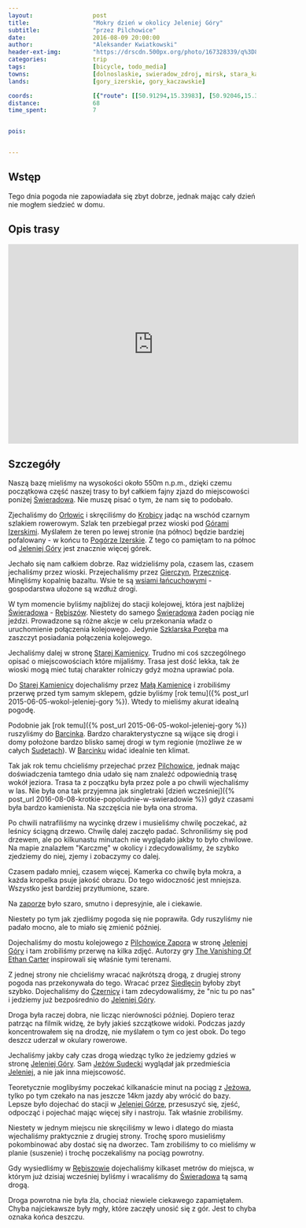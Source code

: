 ```yaml
---
layout:                 post
title:                  "Mokry dzień w okolicy Jeleniej Góry"
subtitle:               "przez Pilchowice"
date:                   2016-08-09 20:00:00
author:                 "Aleksander Kwiatkowski"
header-ext-img:         "https://drscdn.500px.org/photo/167328339/q%3D80_m%3D2000/4f9ef6d324335f21679a46dd4fd4530e"
categories:             trip
tags:                   [bicycle, todo_media]
towns:                  [dolnoslaskie, swieradow_zdroj, mirsk, stara_kamienica, lubomierz, wlen, jezow_sudecki, jelenia_gora]
lands:                  [gory_izerskie, gory_kaczawskie]

coords:                 [{"route": [[50.91294,15.33983], [50.92046,15.34537], [50.93147,15.35498], [50.93163,15.35777], [50.93561,15.35901], [50.93003,15.38609], [50.93125,15.40167], [50.92874,15.43901], [50.93036,15.45390], [50.93763,15.46398], [50.92690,15.46755], [50.91648,15.49527], [50.91345,15.52093], [50.91112,15.54415], [50.91556,15.57269], [50.92162,15.57114], [50.92733,15.57423], [50.93534,15.58556], [50.93755,15.59565], [50.94296,15.59591], [50.94291,15.61020], [50.95051,15.60633], [50.96010,15.61775], [50.96056,15.62509], [50.96308,15.62539], [50.95840,15.64285], [50.96270,15.64534], [50.96502,15.64371], [50.96962,15.64882], [50.96837,15.65564], [50.96564,15.65762], [50.96616,15.67341], [50.96424,15.67684], [50.97210,15.67998], [50.97564,15.69414], [50.97783,15.71551], [50.96789,15.72212], [50.96475,15.72010], [50.96508,15.71585], [50.95778,15.71877], [50.95721,15.71667], [50.94047,15.72675], [50.93601,15.74186], [50.93149,15.74349], [50.92297,15.73439], [50.91380,15.73375], [50.90590,15.73555], [50.90623,15.74439], [50.90222,15.75529]], "type": "bicycle"}]
distance:               68
time_spent:             7


pois:


---
```



[wiki-orlowice]: https://pl.wikipedia.org/wiki/Or%C5%82owice
[wiki-krobica]: https://pl.wikipedia.org/wiki/Krobica
[wiki-gory-izerskie]: https://pl.wikipedia.org/wiki/G%C3%B3ry_Izerskie
[wiki-jelenia-gora]: https://pl.wikipedia.org/wiki/Jelenia_G%C3%B3ra
[wiki-gierczyn]: https://pl.wikipedia.org/wiki/Gierczyn_(wojew%C3%B3dztwo_dolno%C5%9Bl%C4%85skie)
[wiki-przecznica]: https://pl.wikipedia.org/wiki/Przecznica_(wojew%C3%B3dztwo_dolno%C5%9Bl%C4%85skie)
[wiki-wies-lancuchowa]: https://pl.wikipedia.org/wiki/%C5%81a%C5%84cuch%C3%B3wka
[wiki-swieradow]: https://pl.wikipedia.org/wiki/%C5%9Awierad%C3%B3w-Zdr%C3%B3j
[wiki-rebiszow]: https://pl.wikipedia.org/wiki/R%C4%99bisz%C3%B3w
[wiki-stara-kamienica]: https://pl.wikipedia.org/wiki/Stara_Kamienica
[wiki-mala-kamienica]: https://pl.wikipedia.org/wiki/Ma%C5%82a_Kamienica
[wiki-barcinek]: https://pl.wikipedia.org/wiki/Barcinek_(wojew%C3%B3dztwo_dolno%C5%9Bl%C4%85skie)
[wiki-pilchowice]: https://pl.wikipedia.org/wiki/Pilchowice_(wojew%C3%B3dztwo_dolno%C5%9Bl%C4%85skie)
[wiki-zapora-pilchowice]: https://pl.wikipedia.org/wiki/Zapora_Pilchowice
[wiki-siedlecin]: https://pl.wikipedia.org/wiki/Siedl%C4%99cin
[wiki-czernica]: https://pl.wikipedia.org/wiki/Czernica_(powiat_jeleniog%C3%B3rski)
[wiki-jezow-sudecki]: https://pl.wikipedia.org/wiki/Je%C5%BC%C3%B3w_Sudecki
[wiki-pilchowice-zapora]: https://pl.wikipedia.org/wiki/Pilchowice_Zapora
[wiki-pogorze-izerskie]: https://pl.wikipedia.org/wiki/Pog%C3%B3rze_Izerskie
[wiki-szklarska-poreba]: https://pl.wikipedia.org/wiki/Szklarska_Por%C4%99ba
[wiki-sudety]: https://pl.wikipedia.org/wiki/Sudety

[gra-porownanie]: http://kotaku.com/the-real-world-reflected-in-the-vanishing-of-ethan-cart-1642886209

Wstęp
-----

Tego dnia pogoda nie zapowiadała się zbyt dobrze, jednak mając cały dzień nie mogłem
siedzieć w domu.

Opis trasy
----------

<iframe height='405' width='590' frameborder='0' allowtransparency='true' scrolling='no' src='https://www.strava.com/activities/670153809/embed/ddb245c843f794494af6b4d32a32c738e5fc427e'></iframe>

Szczegóły
---------



Naszą bazę mieliśmy na wysokości około 550m n.p.m., dzięki czemu początkowa
część naszej trasy to był całkiem fajny zjazd do miejscowości poniżej
[Świeradowa][wiki-swieradow]. Nie muszę pisać o tym, że nam się to podobało.

Zjechaliśmy do [Orłowic][wiki-orlowice] i skręciliśmy do [Krobicy][wiki-krobica]
jadąc na wschód czarnym szlakiem rowerowym. Szlak ten przebiegał przez wioski pod
[Górami Izerskimi][wiki-gory-izerskie]. Myślałem że teren po lewej stronie
(na północ) będzie bardziej pofalowany - w końcu to [Pogórze Izerskie][wiki-pogorze-izerskie].
Z tego co pamiętam to na północ od
[Jeleniej Góry][wiki-jelenia-gora] jest znacznie więcej górek.

Jechało się nam całkiem dobrze. Raz widzieliśmy pola, czasem las, czasem
jechaliśmy przez wioski. Przejechaliśmy przez [Gierczyn][wiki-gierczyn],
[Przecznicę][wiki-przecznica]. Minęliśmy kopalnię bazaltu.
Wsie te są [wsiami łańcuchowymi][wiki-wies-lancuchowa] - gospodarstwa
ułożone są wzdłuż drogi.



W tym momencie byliśmy najbliżej do stacji kolejowej, która jest najbliżej
[Świeradowa][wiki-swieradow] - [Rębiszów][wiki-rebiszow]. Niestety do
samego [Świeradowa][wiki-swieradow] żaden pociąg nie jeździ. Prowadzone są
różne akcje w celu przekonania władz o uruchomienie połączenia kolejowego.
Jedynie [Szklarska Poręba][wiki-szklarska-poreba] ma zaszczyt posiadania
połączenia kolejowego.

Jechaliśmy dalej w stronę [Starej Kamienicy][wiki-stara-kamienica]. Trudno mi
coś szczególnego opisać o miejscowościach które mijaliśmy. Trasa jest dość
lekka, tak że wioski mogą mieć tutaj charakter rolniczy gdyż można
uprawiać pola.

Do [Starej Kamienicy][wiki-stara-kamienica] dojechaliśmy przez
[Małą Kamienicę][wiki-mala-kamienica] i zrobiliśmy przerwę przed tym samym
sklepem, gdzie byliśmy [rok temu]({% post_url 2015-06-05-wokol-jeleniej-gory %}).
Wtedy to mieliśmy akurat idealną pogodę.



Podobnie jak [rok temu]({% post_url 2015-06-05-wokol-jeleniej-gory %}) ruszyliśmy
do [Barcinka][wiki-barcinek]. Bardzo charakterystyczne są wijące się drogi i domy
położone bardzo blisko samej drogi w tym regionie (możliwe że
w całych [Sudetach][wiki-sudety]). W [Barcinku][wiki-barcinek] widać
idealnie ten klimat.

Tak jak rok temu chcieliśmy przejechać przez
[Pilchowice][wiki-pilchowice], jednak mając doświadczenia tamtego dnia udało
się nam znaleźć odpowiednią trasę wokół jeziora. Trasa ta z początku była przez pole a
po chwili wjechaliśmy w las. Nie była ona tak przyjemna jak singletraki
[dzień wcześniej]({% post_url 2016-08-08-krotkie-popoludnie-w-swieradowie %})
gdyż czasami była bardzo kamienista. Na szczęścia nie była ona stroma.

Po chwili natrafiliśmy na wycinkę drzew i musieliśmy chwilę poczekać, aż
leśnicy ściągną drzewo. Chwilę dalej zaczęło padać. Schroniliśmy się pod drzewem, ale
po kilkunastu minutach nie wyglądało jakby to było chwilowe. Na mapie
znalazłem "Karczmę" w okolicy i zdecydowaliśmy, że szybko zjedziemy do niej,
zjemy i zobaczymy co dalej.

Czasem padało mniej, czasem więcej. Kamerka co chwilę była mokra, a każda
kropelka psuje jakość obrazu. Do tego widoczność jest mniejsza. Wszystko jest
bardziej przytłumione, szare.

Na [zaporze][wiki-zapora-pilchowice] było szaro, smutno i depresyjnie, ale i
ciekawie.

Niestety po tym jak zjedliśmy pogoda się nie poprawiła. Gdy ruszyliśmy nie
padało mocno, ale to miało się zmienić później.


Dojechaliśmy do mostu kolejowego z [Pilchowice Zapora][wiki-pilchowice-zapora] w stronę
[Jeleniej Góry][wiki-jelenia-gora] i tam zrobiliśmy przerwę
na kilka zdjęć. Autorzy gry [The Vanishing Of Ethan Carter][gra-porownanie]
inspirowali się właśnie tymi terenami.



Z jednej strony nie chcieliśmy wracać najkrótszą drogą, z drugiej strony
pogoda nas przekonywała do tego. Wracać przez [Siedlęcin][wiki-siedlecin] byłoby
zbyt szybko. Dojechaliśmy do [Czernicy][wiki-czernica]
i tam zdecydowaliśmy, że "nic tu po nas" i jedziemy już bezpośrednio
do [Jeleniej Góry][wiki-jelenia-gora].

Droga była raczej dobra, nie licząc nierówności później.
Dopiero teraz patrząc na filmik widzę, że były jakieś szczątkowe widoki.
Podczas jazdy koncentrowałem
się na drodzę, nie myślałem o tym co jest obok. Do tego deszcz uderzał w okulary
rowerowe.

Jechaliśmy jakby cały czas drogą wiedząc tylko że jedziemy gdzieś w stronę
[Jeleniej Góry][wiki-jelenia-gora]. Sam [Jeżów Sudecki][wiki-jezow-sudecki]
wyglądał jak przedmieścia [Jeleniej][wiki-jelenia-gora], a nie jak inna
miejscowość.

Teoretycznie moglibyśmy poczekać kilkanaście minut na pociąg z [Jeżowa][wiki-jezow-sudecki],
tylko po tym czekało na nas jeszcze 14km jazdy aby wrócić do bazy. Lepsze było
dojechać do stacji w [Jeleniej Górze][wiki-jelenia-gora], przesuszyć się, zjeść,
odpocząć i pojechać
mając więcej siły i nastroju. Tak właśnie zrobiliśmy.

Niestety w jednym miejscu nie skręciliśmy w lewo i dlatego do miasta wjechaliśmy
praktycznie z drugiej strony. Trochę sporo musieliśmy pokombinować aby dostać się na
dworzec. Tam zrobiliśmy to co mieliśmy w planie (suszenie) i trochę poczekaliśmy
na pociąg powrotny.

Gdy wysiedliśmy w [Rębiszowie][wiki-rebiszow] dojechaliśmy kilkaset metrów do
miejsca, w którym już dzisiaj wcześniej byliśmy i wracaliśmy do [Świeradowa][wiki-swieradow]
tą samą drogą.

Droga powrotna nie była źla, chociaż niewiele ciekawego zapamiętałem.
Chyba najciekawsze były
mgły, które zaczęły unosić się z gór. Jest to chyba oznaka końca deszczu.
